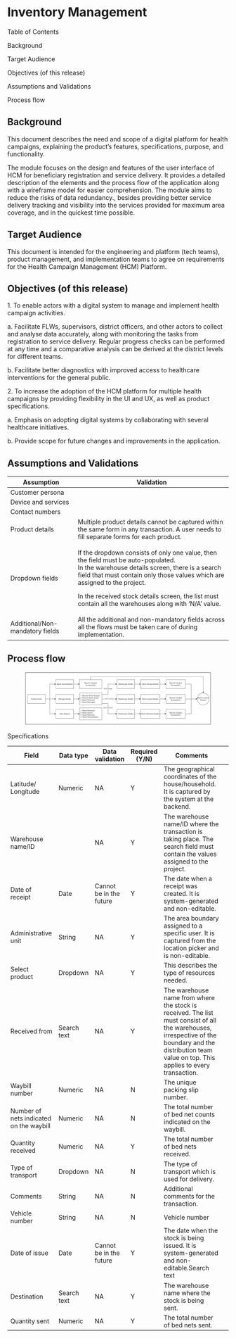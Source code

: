 # Inventory Management

Table of Contents

Background

Target Audience

Objectives (of this release)

Assumptions and Validations&#x20;

Process flow

## Background

This document describes the need and scope of a digital platform for health campaigns, explaining the product’s features, specifications, purpose, and functionality.

The module focuses on the design and features of the user interface of HCM for beneficiary registration and service delivery. It provides a detailed description of the elements and the process flow of the application along with a wireframe model for easier comprehension. The module aims to reduce the risks of data redundancy., besides providing better service delivery tracking and visibility into the services provided for maximum area coverage, and in the quickest time possible.

## Target Audience

This document is intended for the engineering and platform (tech teams), product management, and implementation teams to agree on requirements for the Health Campaign Management (HCM) Platform.

## Objectives (of this release)

1\. To enable actors with a digital system to manage and implement health campaign activities.&#x20;

a. Facilitate FLWs, supervisors, district officers, and other actors to collect and analyse data accurately, along with monitoring the tasks from registration to service delivery. Regular progress checks can be performed at any time and a comparative analysis can be derived at the district levels for different teams.&#x20;

b. Facilitate better diagnostics with improved access to healthcare interventions for the general public.

2\. To increase the adoption of the HCM platform for multiple health campaigns by providing flexibility in the UI and UX, as well as product specifications.

a. Emphasis on adopting digital systems by collaborating with several healthcare initiatives.

b. Provide scope for future changes and improvements in the application.

## Assumptions and Validations

| Assumption                      | Validation                                                                                                                                                                                                                                                                                                                                |
| ------------------------------- | ----------------------------------------------------------------------------------------------------------------------------------------------------------------------------------------------------------------------------------------------------------------------------------------------------------------------------------------- |
| Customer persona                |                                                                                                                                                                                                                                                                                                                                           |
| Device and services             |                                                                                                                                                                                                                                                                                                                                           |
| Contact numbers                 |                                                                                                                                                                                                                                                                                                                                           |
| Product details                 | Multiple product details cannot be captured within the same form in any transaction. A user needs to fill separate forms for each product.                                                                                                                                                                                                |
| Dropdown fields                 | <p>If the dropdown consists of only one value, then the field must be auto-populated.<br>In the warehouse details screen, there is a search field that must contain only those values which are assigned to the project.</p><p>In the received stock details screen, the list must contain all the warehouses along with ‘N/A’ value.</p> |
| Additional/Non-mandatory fields | All the additional and non-mandatory fields across all the flows must be taken care of during implementation.                                                                                                                                                                                                                             |

## Process flow

<figure><img src="../../.gitbook/assets/Screenshot 2023-03-16 at 3.05.37 PM.png" alt=""><figcaption></figcaption></figure>

Specifications

| Field                                   | Data type   | Data validation         | Required (Y/N) | Comments                                                                                                                                                                                                  |   |
| --------------------------------------- | ----------- | ----------------------- | -------------- | --------------------------------------------------------------------------------------------------------------------------------------------------------------------------------------------------------- | - |
| Latitude/ Longitude                     | Numeric     | NA                      | Y              | The geographical coordinates of the house/household. It is captured by the system at the backend.                                                                                                         |   |
| Warehouse name/ID                       |             | NA                      | Y              | The warehouse name/ID where the transaction is taking place. The search field must contain the values assigned to the project.                                                                            |   |
| Date of receipt                         | Date        | Cannot be in the future | Y              | The date when a receipt was created. It is system-generated and non-editable.                                                                                                                             |   |
| Administrative unit                     | String      | NA                      | Y              | The area boundary assigned to a specific user. It is captured from the location picker and is non-editable.                                                                                               |   |
| Select product                          | Dropdown    | NA                      | Y              | This describes the type of resources needed.                                                                                                                                                              |   |
| Received from                           | Search text | NA                      | Y              | The warehouse name from where the stock is received. The list must consist of all the warehouses, irrespective of the boundary and the distribution team value on top. This applies to every transaction. |   |
| Waybill number                          | Numeric     | NA                      | N              | The unique packing slip number.                                                                                                                                                                           |   |
| Number of nets indicated on the waybill | Numeric     | NA                      | N              | The total number of bed net counts indicated on the waybill.                                                                                                                                              |   |
| Quantity received                       | Numeric     | NA                      | Y              | The total number of bed nets received.                                                                                                                                                                    |   |
| Type of transport                       | Dropdown    | NA                      | N              | The type of transport which is used for delivery.                                                                                                                                                         |   |
| Comments                                | String      | NA                      | N              | Additional comments for the transaction.                                                                                                                                                                  |   |
| Vehicle number                          | String      | NA                      | N              | Vehicle number                                                                                                                                                                                            |   |
| Date of issue                           | Date        | Cannot be in the future | Y              | The date when the stock is being issued. It is system-generated and non-editable.Search text                                                                                                              |   |
| Destination                             | Search text | NA                      | Y              | The warehouse name where the stock is being sent.                                                                                                                                                         |   |
| Quantity sent                           | Numeric     | NA                      | Y              | The total number of bed nets sent.                                                                                                                                                                        |   |





